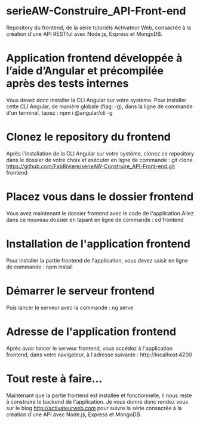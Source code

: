 # serieAW-Construire_API-Front-end
Repository du frontend, de la série tutoriels Activateur Web, consacrée à la création d'une API RESTful avec Node.js, Express et MongoDB.

# Application frontend développée à l’aide d’Angular et précompilée après des tests internes
Vous devez donc installer la CLI Angular sur votre système. Pour installer cette CLI Angular, de manière globale (flag: -g),  dans la ligne de commande d'un terminal, tapez : 
npm i @angular/cli -g

# Clonez le repository du frontend
Après l'installation de la CLI Angular sur votre système, clonez ce repository dans le dossier de votre choix et exécuter en ligne de commande :
git clone https://github.com/FabRiviere/serieAW-Construire_API-Front-end.git frontend

# Placez vous dans le dossier frontend
Vous avez maintenant le dossier frontend avec le code de l'application.Allez dans ce nouveau dossier en tapant en ligne de commande :
cd frontend

# Installation de l'application frontend
Pour installer la partie frontend de l'application, vous devez saisir en ligne de commande :
npm install 


# Démarrer le serveur frontend
Puis lancer le serveur avec la commande : 
ng serve

# Adresse de l'application frontend
Après avoir lancer le serveur frontend, vous accédez à l'application frontend, dans votre navigateur, à l'adresse suivante : 
http://localhost:4200

# Tout reste à faire...
Maintenant que la partie frontend est installée et fonctionnelle, il nous reste à construire le backend de l'application. Je vous donne donc rendez vous sur le blog http://activateurweb.com pour suivre la série consacrée à la création d'une API avec Node.js, Express et MongoDB. 